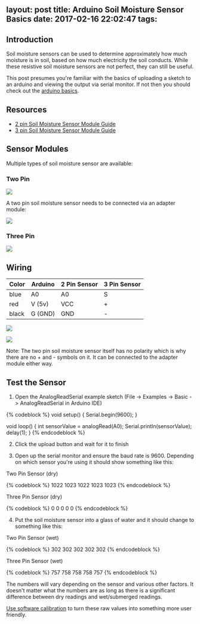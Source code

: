 layout: post
title: Arduino Soil Moisture Sensor Basics
date: 2017-02-16 22:02:47
tags:
---
## Introduction

Soil moisture sensors can be used to determine approximately how much moisture is in soil, based on how much electricity the soil conducts.
While these resistive soil moisture sensors are not perfect, they can still be useful.

This post presumes you're familiar with the basics of uploading a sketch to an arduino and viewing the output via serial monitor.
If not then you should check out the [arduino basics](/Blog/2017/02/16/Arduino-Basics/).

## Resources
- [2 pin Soil Moisture Sensor Module Guide](https://randomnerdtutorials.com/guide-for-soil-moisture-sensor-yl-69-or-hl-69-with-the-arduino/)
- [3 pin Soil Moisture Sensor Module Guide](https://learn.sparkfun.com/tutorials/soil-moisture-sensor-hookup-guide)

## Sensor Modules

Multiple types of soil moisture sensor are available:

### Two Pin
![](images/DSC04953.jpg)

A two pin soil moisture sensor needs to be connected via an adapter module:

![](images/DSC04961.jpg)

### Three Pin
![](images/DSC04956.jpg)


## Wiring

| Color       | Arduino        | 2 Pin Sensor    | 3 Pin Sensor    |
| ----------  | -------------- | -----------     | -----------     |     
| blue        | A0             | A0              | S               |
| red         | V (5v)         | VCC             | +               |
| black       | G (GND)        | GND             | -               |

![](images/DSC04946.jpg)

![](images/DSC04940.jpg)

Note: The two pin soil moisture sensor itself has no polarity which is why there are no + and - symbols on it. It can be connected to the adapter module either way.

## Test the Sensor

1) Open the AnalogReadSerial example sketch
    (File -> Examples -> Basic -> AnalogReadSerial in Arduino IDE)

{% codeblock %}
void setup() {
  Serial.begin(9600);
}

void loop() {
  int sensorValue = analogRead(A0);
  Serial.println(sensorValue);
  delay(1);
}
{% endcodeblock %}

2) Click the upload button and wait for it to finish
    
3) Open up the serial monitor and ensure the baud rate is 9600. Depending on which sensor you're using it should show something like this:

Two Pin Sensor (dry)

{% codeblock %}
1022
1023
1022
1023
1023
{% endcodeblock %}

Three Pin Sensor (dry)

{% codeblock %}
0
0
0
0
0
{% endcodeblock %}

4) Put the soil moisture sensor into a glass of water and it should change to something like this:

Two Pin Sensor (wet)

{% codeblock %}
302
302
302
302
302
{% endcodeblock %}

Three Pin Sensor (wet)

{% codeblock %}
757
758
758
758
757
{% endcodeblock %}

The numbers will vary depending on the sensor and various other factors.
It doesn't matter what the numbers are as long as there is a significant difference between dry readings and wet/submerged readings.

[Use software calibration](/Blog/2017/02/17/Arduino-Soil-Moisture-Sensor-Calibration/) to turn these raw values into something more user friendly.